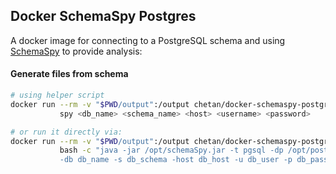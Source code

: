 ## Docker SchemaSpy Postgres

A docker image for connecting to a PostgreSQL schema and using [SchemaSpy](http://schemaspy.org/) to provide analysis:

#### Generate files from schema

```sh
# using helper script
docker run --rm -v "$PWD/output":/output chetan/docker-schemaspy-postgres \
           spy <db_name> <schema_name> <host> <username> <password>

# or run it directly via:
docker run --rm -v "$PWD/output":/output chetan/docker-schemaspy-postgres \
           bash -c "java -jar /opt/schemaSpy.jar -t pgsql -dp /opt/postgresql-jdbc4.jar \
           -db db_name -s db_schema -host db_host -u db_user -p db_password -o /output"
```
